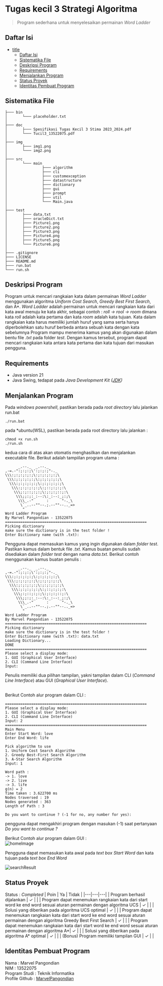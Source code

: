 # Tugas kecil 3 Strategi Algoritma
> Program sederhana untuk menyelesaikan permainan *Word Ladder*

## Daftar Isi
- [title](#tugas-kecil-3-strategi-algoritma)
  - [Daftar Isi](#daftar-isi)
  - [Sistematika File](#sistematika-file)
  - [Deskripsi Program](#deskripsi-program)
  - [Requirements](#requirements)
  - [Menjalankan Program](#menjalankan-program)
  - [Status Proyek](#status-proyek)
  - [Identitas Pembuat Program](#identitas-pembuat-program)

<!-- * [License](#license) -->
## Sistematika File
```
├─── bin
│       └─── placeholder.txt
│
├─── doc
│       ├─── Spesifikasi Tugas Kecil 3 Stima 2023_2024.pdf
│       └─── Tucil3_13522075.pdf
│
├─── img
│       ├─── img1.png
│       └─── img2.png
│
├─── src
│       └─── main
│                ├─── algorithm
│                ├─── cli
│                ├─── customexception
│                ├─── datastructure
│                ├─── dictionary
│                ├─── gui
│                ├─── prompt
│                ├─── util
│                └─── Main.java
│
├─── test
│       ├─── data.txt
│       ├─── oracleDict.txt
│       ├─── Picture1.png
│       ├─── Picture2.png
│       ├─── Picture3.png
│       ├─── Picture4.png
│       ├─── Picture5.png
│       └─── Picture6.png
│
├─── .gitignore
├─── LICENSE
├─── README.md
├─── run.bat
└─── run.sh
```

## Deskripsi Program
Program untuk mencari rangkaian kata dalam permainan *Word Ladder* menggunakan algoritma *Uniform Cost Search*, *Greedy Best First Search*, dan A*. *Word Ladder* adalah permainan untuk mencari rangkaian kata dari kata awal menuju ke kata akhir, sebagai contoh : *roll -> rool -> room* dimana kata *roll* adalah kata pertama dan kata *room* adalah kata tujuan. Kata dalam rangkaian kata harus memiliki jumlah huruf yang sama serta hanya diperbolehkan satu huruf berbeda antara sebuah kata dengan kata sebelumnya 
Program mampu menerima kamus yang akan digunakan dalam bentu file *.txt* pada folder *test*. Dengan kamus tersebut, program dapat mencari rangkaian kata antara kata pertama dan kata tujuan dari masukan pengguna.

## Requirements
* Java version 21 
* Java Swing, tedapat pada *Java Development Kit ([JDK](https://www.oracle.com/java/technologies/downloads/#java21))*

## Menjalankan Program
Pada *windows powershell*, pastikan berada pada *root directory* lalu jalankan run.bat

```
./run.bat
```
pada *ubuntu(WSL), pastikan berada pada root directory lalu jalankan :
```
chmod +x run.sh
./run.sh
```
kedua cara di atas akan otomatis menghasilkan dan menjalankan executable file. Berikut adalah tampiilan program utama :
```
      _.--._  _.--._
,-=.-":;:;:;\':;:;:;"-._
\\\:;:;:;:;:;\:;:;:;:;:;\
 \\\:;:;:;:;:;\:;:;:;:;:;\
  \\\:;:;:;:;:;\:;:;:;:;:;\
   \\\:;:;:;:;:;\:;::;:;:;:\
    \\\;:;::;:;:;\:;:;:;::;:\
     \\\;;:;:_:--:\:_:--:_;:;\
      \\\_.-"      :      "-._\
       \`_..--""--.;.--""--.._=>
        "
Word Ladder Program
By Marvel Pangondian - 13522075
=================================================================
Picking dictionary
make sure the dictionary is in the test folder !
Enter Dictionary name (with .txt):
```
Pengguna dapat memasukan kamus yang ingin digunakan dalam *folder test*. Pastikan kamus dalam bentuk file *.txt*. Kamus buatan penulis sudah disediakan dalam *folder test* dengan nama *data.txt*. Berikut contoh menggunakan kamus buatan penulis : 

```
      _.--._  _.--._
,-=.-":;:;:;\':;:;:;"-._
\\\:;:;:;:;:;\:;:;:;:;:;\
 \\\:;:;:;:;:;\:;:;:;:;:;\
  \\\:;:;:;:;:;\:;:;:;:;:;\
   \\\:;:;:;:;:;\:;::;:;:;:\
    \\\;:;::;:;:;\:;:;:;::;:\
     \\\;;:;:_:--:\:_:--:_;:;\
      \\\_.-"      :      "-._\
       \`_..--""--.;.--""--.._=>
        "
Word Ladder Program
By Marvel Pangondian - 13522075
=================================================================
Picking dictionary
make sure the dictionary is in the test folder !
Enter Dictionary name (with .txt): data.txt
Loading Dictionary...
DONE
=================================================================
Please select a display mode:
1. GUI (Graphical User Interface)
2. CLI (Command Line Interface)
Input: 

```
Penulis memiliki dua pilihan tampilan, yakni tampilan dalam CLI (*Command Line Interface*) atau GUI (*Graphical User Interface*).</br></br>

Berikut Contoh alur program dalam CLI : </br>
```
=================================================================
Please select a display mode:
1. GUI (Graphical User Interface)
2. CLI (Command Line Interface)
Input: 2
=================================================================
Main Menu
Enter Start Word: love
Enter End Word: life

Pick algorithm to use 
1. Uniform Cost Search Algorithm 
2. Greedy Best-First Search Algorithm 
3. A-Star Search Algorithm 
Input: 1

Word path : 
-> 1. love
-> 2. live
-> 3. life
g(n) = 2
Time taken : 3.622700 ms
Nodes traversed : 19
Nodes generated : 363
Length of Path : 3

Do you want to continue ? (-1 for no, any number for yes):
```
pengguna dapat mengakhiri program dengan masukan (-1) saat pertanyaan *Do you want to continue ?*

Berikut Contoh alur program dalam GUI : </br>
![homeImage](./img/img1.png)<br/>

Pengguna dapat memasukan kata awal pada *text box Start Word* dan kata tujuan pada *text box End Word*<br/>

![searchResult](./img/img2.png)

## Status Proyek
Status : *Completed*
| Poin  | Ya | Tidak |
|---|---|---|
| Program berhasil dijalankan | ✓ |   |
| Program dapat menemukan rangkaian kata dari start word ke end word sesuai aturan permainan dengan algoritma UCS | ✓ |   |
| Solusi yang diberikan pada algoritma UCS optimal | ✓ |   |
| Program dapat menemukan rangkaian kata dari start word ke end word sesuai aturan permainan dengan algoritma Greedy Best First Search | ✓ |  |
| Program dapat menemukan rangkaian kata dari start word ke end word sesuai aturan permainan dengan algoritma A*| ✓ |  |
| Solusi yang diberikan pada algoritma A* optimal | ✓ |  |
| (Bonus) Program memiliki tampilan GUI | ✓ |    |

## Identitas Pembuat Program
Nama : Marvel Pangondian </br>
NIM : 13522075 </br>
Program Studi : Teknik Informatika </br>
Profile Github : [MarvelPangondian](https://github.com/MarvelPangondian)
<!-- Optional -->
<!-- ## License -->
<!-- This project is open source and available under the [... License](). -->

<!-- You don't have to include all sections - just the one's relevant to your project -->
